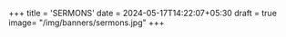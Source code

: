 +++
title = 'SERMONS'
date = 2024-05-17T14:22:07+05:30
draft = true
image= "/img/banners/sermons.jpg"
+++
